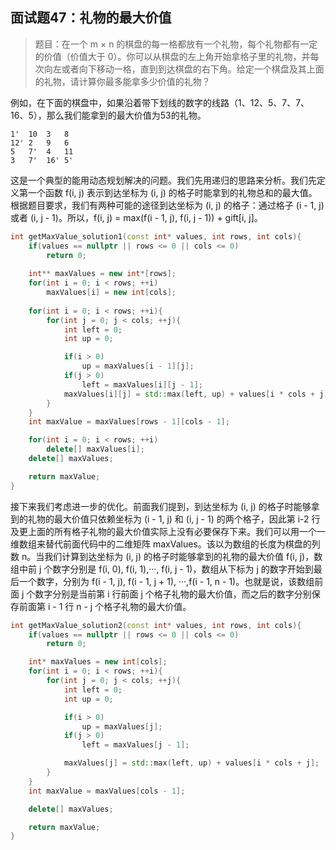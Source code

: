 ## 面试题47：礼物的最大价值

> 题目：在一个 m × n 的棋盘的每一格都放有一个礼物，每个礼物都有一定的价值（价值大于 0）。你可以从棋盘的左上角开始拿格子里的礼物，并每次向左或者向下移动一格，直到到达棋盘的右下角。给定一个棋盘及其上面的礼物，请计算你最多能拿多少价值的礼物？

例如，在下面的棋盘中，如果沿着带下划线的数字的线路（1、12、5、7、7、16、5），那么我们能拿到的最大价值为53的礼物。

```
1'  10  3   8
12' 2   9   6
5   7'  4   11
3   7'  16' 5'
```

这是一个典型的能用动态规划解决的问题。我们先用递归的思路来分析。我们先定义第一个函数 f(i, j) 表示到达坐标为 (i, j) 的格子时能拿到的礼物总和的最大值。根据题目要求，我们有两种可能的途径到达坐标为 (i, j) 的格子：通过格子 (i - 1, j) 或者 (i, j - 1)。所以，f(i, j) = max(f(i - 1, j), f(i, j - 1)) + gift[i, j]。

```cpp
int getMaxValue_solution1(const int* values, int rows, int cols){
    if(values == nullptr || rows <= 0 || cols <= 0)
        return 0;
    
    int** maxValues = new int*[rows];
    for(int i = 0; i < rows; ++i)
        maxValues[i] = new int[cols];
    
    for(int i = 0; i < rows; ++i){
        for(int j = 0; j < cols; ++j){
            int left = 0;
            int up = 0;

            if(i > 0)
                up = maxValues[i - 1][j];
            if(j > 0)
                left = maxValues[i][j - 1];
            maxValues[i][j] = std::max(left, up) + values[i * cols + j];
        }
    }
    int maxValue = maxValues[rows - 1][cols - 1];

    for(int i = 0; i < rows; ++i)
        delete[] maxValues[i];
    delete[] maxValues;

    return maxValue;
}
```

接下来我们考虑进一步的优化。前面我们提到，到达坐标为 (i, j) 的格子时能够拿到的礼物的最大价值只依赖坐标为 (i - 1, j) 和 (i, j - 1) 的两个格子，因此第 i-2 行及更上面的所有格子礼物的最大价值实际上没有必要保存下来。我们可以用一个一维数组来替代前面代码中的二维矩阵 maxValues。该以为数组的长度为棋盘的列数 n。当我们计算到达坐标为 (i, j) 的格子时能够拿到的礼物的最大价值 f(i, j)，数组中前 j 个数字分别是 f(i, 0), f(i, 1),···, f(i, j - 1)，数组从下标为 j 的数字开始到最后一个数字，分别为 f(i - 1, j), f(i - 1, j + 1), ···,f(i - 1, n - 1)。也就是说，该数组前面 j 个数字分别是当前第 i 行前面 j 个格子礼物的最大价值，而之后的数字分别保存前面第 i - 1 行 n - j 个格子礼物的最大价值。

```cpp
int getMaxValue_solution2(const int* values, int rows, int cols){
    if(values == nullptr || rows <= 0 || cols <= 0)
        return 0;

    int* maxValues = new int[cols];
    for(int i = 0; i < rows; ++i){
        for(int j = 0; j < cols; ++j){
            int left = 0;
            int up = 0;

            if(i > 0)
                up = maxValues[j];
            if(j > 0)
                left = maxValues[j - 1];

            maxValues[j] = std::max(left, up) + values[i * cols + j];
        }
    }
    int maxValue = maxValues[cols - 1];

    delete[] maxValues;

    return maxValue;
}
```